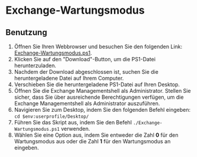 # Exchange-Wartungsmodus
## Benutzung

1. Öffnen Sie Ihren Webbrowser und besuchen Sie den folgenden Link: [Exchange-Wartungsmodus.ps1](https://github.com/Try-Homelab/Exchange-Wartungsmodus/blob/main/Exchange-Wartungsmodus.ps1).
2. Klicken Sie auf den "Download"-Button, um die PS1-Datei herunterzuladen.
3. Nachdem der Download abgeschlossen ist, suchen Sie die heruntergeladene Datei auf Ihrem Computer.
4. Verschieben Sie die heruntergeladene PS1-Datei auf Ihren Desktop.
5. Öffnen Sie die Exchange Managementshell als Administrator. Stellen Sie sicher, dass Sie über ausreichende Berechtigungen verfügen, um die Exchange Managementshell als Administrator auszuführen.
6. Navigieren Sie zum Desktop, indem Sie den folgenden Befehl eingeben: `cd $env:userprofile/Desktop/`
7. Führen Sie das Skript aus, indem Sie den Befehl `./Exchange-Wartungsmodus.ps1` verwenden.
8. Wählen Sie eine Option aus, indem Sie entweder die Zahl **0** für den Wartungsmodus aus oder die Zahl **1** für den Wartungsmodus an eingeben.

